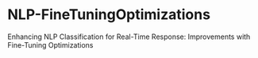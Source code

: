 # NLP-FineTuningOptimizations
Enhancing NLP Classification for Real-Time Response: Improvements with Fine-Tuning Optimizations

